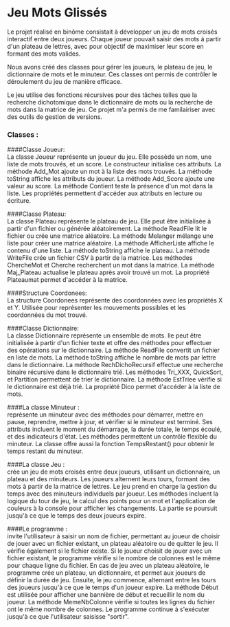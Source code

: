 # Jeu Mots Glissés

Le projet réalisé en binôme consistait à développer un jeu de mots croisés interactif entre deux joueurs. Chaque joueur pouvait saisir des mots à partir d'un plateau de lettres, avec pour objectif de maximiser leur score en formant des mots valides.

Nous avons créé des classes pour gérer les joueurs, le plateau de jeu, le dictionnaire de mots et le minuteur. Ces classes ont permis de contrôler le déroulement du jeu de manière efficace.

Le jeu utilise des fonctions récursives pour des tâches telles que la recherche dichotomique dans le dictionnaire de mots ou la recherche de mots dans la matrice de jeu. Ce projet m'a permis de me familairiser avec des outils de gestion de versions.


### Classes :   
    
####Classe Joueur:   
La classe Joueur représente un joueur du jeu. Elle possède un nom, une liste de mots trouvés, et un score. 
Le constructeur initialise ces attributs. La méthode Add_Mot ajoute un mot à la liste des mots trouvés. 
La méthode toString affiche les attributs du joueur. La méthode Add_Score ajoute une valeur au score. 
La méthode Contient teste la présence d'un mot dans la liste. Les propriétés permettent d'accéder aux attributs en lecture ou écriture.

####Classe Plateau:   
La classe Plateau représente le plateau de jeu. Elle peut être initialisée à partir d'un fichier ou générée aléatoirement.
La méthode ReadFile lit le fichier ou crée une matrice aléatoire. La méthode Melanger mélange une liste pour créer une matrice aléatoire. 
La méthode AfficherListe affiche le contenu d'une liste. La méthode toString affiche le plateau. La méthode WriteFile crée un fichier 
CSV à partir de la matrice. Les méthodes ChercheMot et Cherche recherchent un mot dans la matrice. La méthode Maj_Plateau actualise le 
plateau après avoir trouvé un mot. La propriété Plateaumat permet d'accéder à la matrice.

####Structure Coordonees:    
La structure Coordonees représente des coordonnées avec les propriétés X et Y.
Utilisée pour représenter les mouvements possibles et les coordonnées du mot trouvé.

####Classe Dictionnaire:    
La classe Dictionnaire représente un ensemble de mots. 
lle peut être initialisée à partir d'un fichier texte et offre des méthodes pour 
effectuer des opérations sur le dictionnaire. La méthode ReadFile convertit un 
fichier en liste de mots. La méthode toString affiche le nombre de mots par lettre 
dans le dictionnaire. La méthode RechDichoRecursif effectue une recherche binaire récursive dans 
le dictionnaire trié. Les méthodes Tri_XXX, QuickSort, et Partition permettent de trier le dictionnaire. 
La méthode EstTriee vérifie si le dictionnaire est déjà trié. La propriété Dico permet d'accéder à la liste de mots.

####La classe Minuteur :    
représente un minuteur avec des méthodes pour démarrer, mettre en pause, reprendre, mettre à jour, et vérifier si 
le minuteur est terminé. Ses attributs incluent le moment du démarrage, la durée totale, le temps écoulé, et des indicateurs d'état. 
Les méthodes permettent un contrôle flexible du minuteur. La classe offre aussi la fonction TempsRestant() pour obtenir le temps restant du minuteur.

####La classe Jeu :     
crée un jeu de mots croisés entre deux joueurs, utilisant un dictionnaire, un plateau et des minuteurs. 
Les joueurs alternent leurs tours, formant des mots à partir de la matrice de lettres. Le jeu prend en charge la gestion du 
temps avec des minuteurs individuels par joueur. Les méthodes incluent la logique du tour de jeu, le calcul des points pour 
un mot et l'application de couleurs à la console pour afficher les changements. La partie se poursuit jusqu'à ce que le temps des deux joueurs expire.

####Le programme :   
invite l'utilisateur à saisir un nom de fichier, permettant au joueur de choisir de jouer avec un fichier existant, un plateau aléatoire ou de quitter le jeu. Il vérifie également si le fichier existe. Si le joueur choisit de jouer avec un fichier existant, le programme vérifie si le nombre de colonnes est le même pour chaque ligne du fichier.
En cas de jeu avec un plateau aléatoire, le programme crée un plateau, un dictionnaire, et permet aux joueurs de définir la durée de jeu. Ensuite, le jeu commence, alternant entre les tours des joueurs jusqu'à ce que le temps d'un joueur expire.
La méthode Début est utilisée pour afficher une bannière de début et recueillir le nom du joueur.
La méthode MemeNbColonne vérifie si toutes les lignes du fichier ont le même nombre de colonnes.
Le programme continue à s'exécuter jusqu'à ce que l'utilisateur saisisse "sortir".
